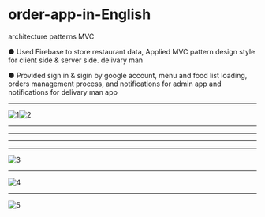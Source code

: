 
# order-app-in-English
architecture patterns  MVC

● Used Firebase to store restaurant data, Applied MVC pattern design style for client side & server side.
delivary man

● Provided sign in & sigin by google account, menu and food list loading, orders management process, and notifications for admin app
and notifications for delivary man app

**************

![1](https://user-images.githubusercontent.com/93183488/231764060-d6956afb-b17a-4ef1-862f-d20d38d9292d.jpg)![2](https://user-images.githubusercontent.com/93183488/231764086-7e564d48-41f5-430b-b199-6720bd991414.jpg)

**************
**************
**************
**************
![3](https://user-images.githubusercontent.com/93183488/231764112-5c45fe79-192c-4173-a25f-f20fc8dcb2ba.jpg)  
**************

![4](https://user-images.githubusercontent.com/93183488/231764125-6e32bffd-edf5-4a55-8e21-b832476f9140.jpg)

**************
![5](https://user-images.githubusercontent.com/93183488/231764161-6d9a060b-4abc-4a8f-b9a7-0caca2186557.jpg)


